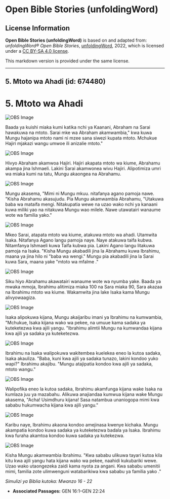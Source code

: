 # Open Bible Stories (unfoldingWord)

## License Information

**Open Bible Stories (unfoldingWord)** is based on and adapted from: _unfoldingWord® Open Bible Stories_, [unfoldingWord](https://unfoldingword.org/utw), 2022, which is licensed under a [CC BY-SA 4.0 license](https://creativecommons.org/licenses/by-sa/4.0/legalcode.en).

This markdown version is provided under the same license.



--------------------------------

## 5. Mtoto wa Ahadi (id: 674480)

5\. Mtoto wa Ahadi
==================

![OBS Image](https://cdn.door43.org/obs/jpg/360px/obs-en-05-01.jpg)

Baada ya kuishi miaka kumi katika nchi ya Kaanani, Abraham na Sarai hawakuwa na mtoto. Sarai mke wa Abraham akamwambia," kwa kuwa Mungu hajanipa mtoto nami ni mzee sana siwezi kupata mtoto. Mchukue Hajiri mjakazi wangu umwoe ili anizalie mtoto."

![OBS Image](https://cdn.door43.org/obs/jpg/360px/obs-en-05-02.jpg)

Hivyo Abraham akamwoa Hajiri. Hajiri akapata mtoto wa kiume, Abrahamu akampa jina Ishmaeli. Lakini Sarai akamwonea wivu Hajiri. Alipotimiza umri wa miaka kumi na tatu, Mungu akaongea na Abrahamu.

![OBS Image](https://cdn.door43.org/obs/jpg/360px/obs-en-05-03.jpg)

Mungu akasema, "Mimi ni Mungu mkuu. nitafanya agano pamoja nawe. "Kisha Abrahamu akasujudu. Pia Mungu akamwambia Abrahamu, "Utakuwa baba wa mataifa mengi. Nitakupatia wewe na uzao wako nchi ya kanaani kuwa miliki yao na nitakuwa Mungu wao milele. Nawe utawatairi wanaume wote wa familia yako."

![OBS Image](https://cdn.door43.org/obs/jpg/360px/obs-en-05-04.jpg)

Mkeo Sarai, atapata mtoto wa kiume, atakuwa mtoto wa ahadi. Utamwita Isaka. Nitafanya Agano langu pamoja naye. Naye atakuwa taifa kubwa. Nitamfanya Ishmaeli kuwa Taifa kubwa pia. Lakini Agano langu litakuwa pamoja na Isaka. "Kisha Mungu akabadili jina la Abrahamu kuwa Ibrahimu, maana ya jina hilo ni "baba wa wengi." Mungu pia akabadili jina la Sarai kuwa Sara, maana yake "mtoto wa mfalme ."

![OBS Image](https://cdn.door43.org/obs/jpg/360px/obs-en-05-05.jpg)

Siku hiyo Abrahamu akawatairi wanaume wote wa nyumba yake. Baada ya mwaka mmoja, Ibrahimu alitimiza miaka 100 na Sara miaka 90, Sara akazaa na Ibrahimu mtoto wa kiume. Wakamwita jina lake Isaka kama Mungu alivyowaagiza.

![OBS Image](https://cdn.door43.org/obs/jpg/360px/obs-en-05-06.jpg)

Isaka alipokuwa kijana, Mungu akaijaribu imani ya Ibrahimu na kumwambia, "Mchukue, Isaka kijana wako wa pekee, na umuue kama sadaka ya kuteketezwa kwa ajili yangu. "Ibrahimu alimtii Mungu na kumwandaa kijana kwa ajili ya sadaka ya kuteketezwa.

![OBS Image](https://cdn.door43.org/obs/jpg/360px/obs-en-05-07.jpg)

Ibrahimu na Isaka walipokuwa wakitembea kuelekea eneo la kutoa sadaka, Isaka akauliza. "Baba, kuni kwa ajili ya sadaka tunazo, lakini kondoo yuko wapi?" Ibrahimu akajibu. "Mungu atajipatia kondoo kwa ajili ya sadaka, mtoto wangu."

![OBS Image](https://cdn.door43.org/obs/jpg/360px/obs-en-05-08.jpg)

Walipofika eneo la kutoa sadaka, Ibrahimu akamfunga kijana wake Isaka na kumlaza juu ya mazabahu. Alikuwa anajiandaa kumwua kijana wake Mungu akasema, "Acha! Usimdhuru kijana! Sasa natambua unaniogopa mimi kwa sababu hukumwacha kijana kwa ajili yangu."

![OBS Image](https://cdn.door43.org/obs/jpg/360px/obs-en-05-09.jpg)

Karibu naye, Ibrahimu akaona kondoo amejinasa kwenye kichaka. Mungu akampatia kondoo kuwa sadaka ya kuteketezwa badala ya Isaka. Ibrahimu kwa furaha akamtoa kondoo kuwa sadaka ya kutekezwa.

![OBS Image](https://cdn.door43.org/obs/jpg/360px/obs-en-05-10.jpg)

Kisha Mungu akamwambia Ibrahimu. "Kwa sababu ulikuwa tayari kutoa kila kitu kwa ajili yangu hata kijana wako wa pekee, naahidi kukubariki wewe. Uzao wako utaongezeka zaidi kama nyota za angani. Kwa sababu umenitii mimi, familia zote ulimwenguni watabarikiwa kwa sababu ya familia yako ."

*Simulizi ya Biblia kutoka: Mwanzo 16 \- 22*

* **Associated Passages:** GEN 16:1–GEN 22:24

